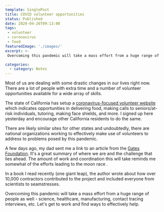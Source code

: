 ```yaml
---
template: SinglePost
title: COVID volunteer opportunities
status: Published
date: 2020-04-26T09:13:00
tags:
 - volunteer
 - coronavirus
 - food
featuredImage: './images/'
excerpt: >-
 Overcoming this pandemic will take a mass effort from a huge range of people as well (science, healthcare, manufacturing, contact tracing interviews, etc). Let's get to work and find ways to effectively help. There are a lot of people with extra time and a number of volunteer opportunities available for a wide array of skills.

categories:
  - category: Notes
---
```

Most of us are dealing with some drastic changes in our lives right now. There are a lot of people with extra time and a number of volunteer opportunities available for a wide array of skills.

The state of California has setup a [coronavirus-focused volunteer website](https://serve.ca.gov) which indicates opportunities in delivering food, making calls to seniors/at-risk individuals, tutoring, making face shields, and more. I signed up here yesterday and encourage other California residents to do the same.

There are likely similar sites for other states and undoubtedly, there are national organizations working to effectively make use of volunteers to address to problems posed by this pandemic.

A few days ago, my dad sent me a link to an article from the [Gates Foundation](https://www.gatesnotes.com/Health/Pandemic-Innovation). It's a great summary of where we are and the challenge that lies ahead. The amount of work and coordination this will take reminds me somewhat of the efforts leading to the moon race .

In a book I read recently (one giant leap), the author wrote about how over 10,000 contractors contributed to the project and included everyone from scientists to seamstresses.

Overcoming this pandemic will take a mass effort from a huge range of people as well - science, healthcare, manufacturing, contact tracing interviews, etc. Let's get to work and find ways to effectively help.
